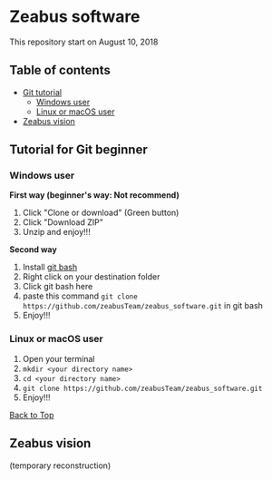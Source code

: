 # Zeabus software
This repository start on August 10, 2018

## Table of contents
* [Git tutorial](#tutorial-for-git-beginner)
    * [Windows user](#windows-user)
    * [Linux or macOS user](#linux-or-macos-user)
* [Zeabus vision](#zeabus-vision)
    
    
## Tutorial for Git beginner
### Windows user

__First way (beginner's way: Not recommend)__
1. Click "Clone or download" (Green button)
2. Click "Download ZIP"
3. Unzip and enjoy!!!

__Second way__
1. Install [git bash](https://git-scm.com/downloads)
2. Right click on your destination folder
3. Click git bash here
4. paste this command `git clone https://github.com/zeabusTeam/zeabus_software.git` in git bash
5. Enjoy!!!

### Linux or macOS user
1. Open your terminal
2. `mkdir <your directory name>`
3. `cd <your directory name>`
4. `git clone https://github.com/zeabusTeam/zeabus_software.git`
5. Enjoy!!!

[Back to Top](#zeabus-software)

## Zeabus vision
(temporary reconstruction)
